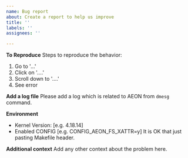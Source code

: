 ```yaml
---
name: Bug report
about: Create a report to help us improve
title: ''
labels: ''
assignees: ''

---
```


**To Reproduce**
Steps to reproduce the behavior:
1. Go to '...'
2. Click on '....'
3. Scroll down to '....'
4. See error

**Add a log file**
Please add a log which is related to AEON from `dmesg` command.

**Environment**
 - Kernel Version: [e.g. 4.18.14]
 - Enabled CONFIG [e.g. CONFIG_AEON_FS_XATTR=y]
It is OK that just pasting Makefile header.

**Additional context**
Add any other context about the problem here.
